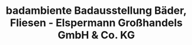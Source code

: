 ---
title: "badambiente Badausstellung Bäder, Fliesen - Elspermann Großhandels GmbH & Co. KG"
url: /bochum/badambiente-badausstellung-baeder-fliesen-elspermann-grosshandels-gmbh-und-co-kg/
shop: Badezimmer
---